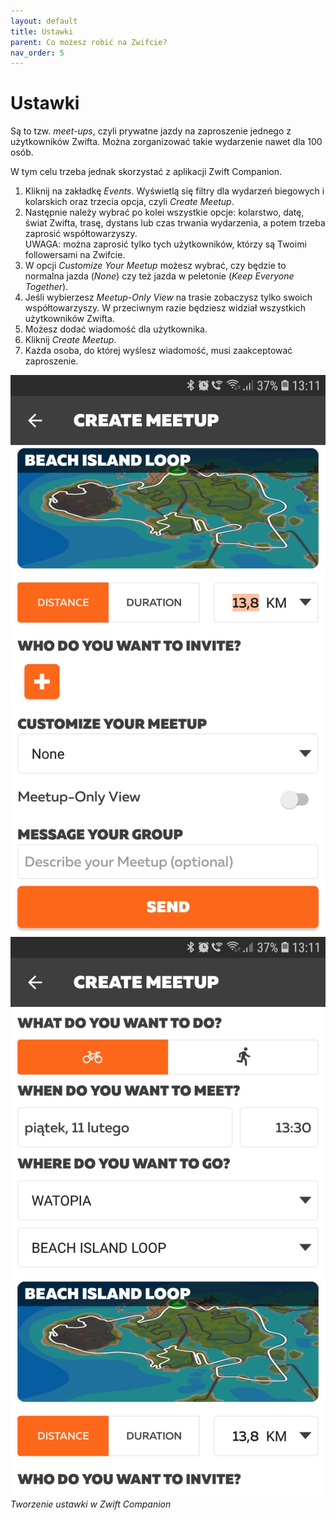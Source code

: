 ```yaml
---
layout: default
title: Ustawki
parent: Co możesz robić na Zwifcie?
nav_order: 5
---
```


# Ustawki 

Są to tzw. _meet-ups_, czyli prywatne jazdy na zaproszenie jednego z użytkowników Zwifta. Można zorganizować takie wydarzenie nawet dla 100 osób.

W tym celu trzeba jednak skorzystać z aplikacji Zwift Companion. 

1. Kliknij na zakładkę _Events_. Wyświetlą się filtry dla wydarzeń biegowych i kolarskich oraz trzecia opcja, czyli _Create Meetup_. 
2. Następnie należy wybrać po kolei wszystkie opcje: kolarstwo, datę, świat Zwifta, trasę, dystans lub czas trwania wydarzenia, a potem trzeba zaprosić współtowarzyszy.  
UWAGA: można zaprosić tylko tych użytkowników, którzy są Twoimi followersami na Zwifcie.
1. W opcji _Customize Your Meetup_ możesz wybrać, czy będzie to normalna jazda (_None_) czy też jazda w peletonie (_Keep Everyone Together_).
2. Jeśli wybierzesz _Meetup-Only View_ na trasie zobaczysz tylko swoich współtowarzyszy. W przeciwnym razie będziesz widział wszystkich użytkowników Zwifta.
3. Możesz dodać wiadomość dla użytkownika.
4. Kliknij _Create Meetup_.
5. Każda osoba, do której wyślesz wiadomość, musi zaakceptować zaproszenie.

![Lider](../../assets/images/MeetUp1.png)  ![Sweeper](../../assets/images/MeetUp2.png)  
*Tworzenie ustawki w Zwift Companion*  